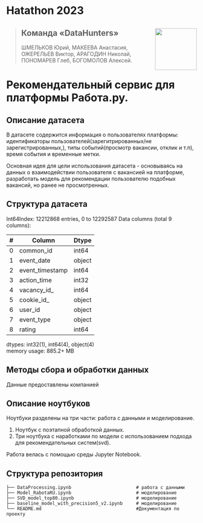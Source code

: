 # Hatathon 2023 

><img align="right" width="110" height="110" src="https://user-images.githubusercontent.com/78375128/209393192-0b0016f6-a7ba-497d-a1e5-14df769c4816.png">
>
>## Команда «DataHunters»
>
>ШМЕЛЬКОВ Юрий, МАКЕЕВА Анастасия, ОЖЕРЕЛЬЕВ Виктор, АРАГОДИН Николай, ПОНОМАРЕВ Глеб, БОГОМОЛОВ Алексей.

# Рекомендательный сервис для платформы Работа.ру.

## Описание датасета

В датасете содержится информация о пользователях платформы: идентификаторы пользователей(зарегитрированных/не зарегистрированных,), типы событий(просмотр вакансии, отклик и т.п), время события и временные метки.

Основная идея для цели использования датасета - основываясь на данных о взаимодействии пользователя с вакансией на платформе, разработать модель для рекомендации пользователю подобных вакансий, но ранее не просмотренных. 

## Структура датасета

Int64Index: 12212868 entries, 0 to 12292587
Data columns (total 9 columns):

| # | Column | Dtype |
|------|------|------|
| 0  | common_id       | int64   |
| 1  | event_date      | object  |
| 2  | event_timestamp | int64   |
| 3  | action_time     | int32   |
| 4  | vacancy_id_     | int64   |
| 5  | cookie_id_      | object  |
| 6  | user_id         | object |
| 7  | event_type      | object |
| 8  | rating          | int64   |
dtypes: int32(1), int64(4), object(4)\
memory usage: 885.2+ MB

## Методы сбора и обработки данных
Данные предоставлены компанией

## Описание ноутбуков

Ноутбуки разделены на три части: работа с данными и моделирование.

1. Ноутбук с поэтапной обработкой данных.
2. Три ноутбука с наработками по модели с использованием подхода для рекомендательных систем(svd).

Работа велась с помощью среды Jupyter Notebook.

## Структура репозитория

    ├── DataProcessing.ipynb                        # работа с данными
    ├── Model_RabotaRU.ipynb                        # моделирование
    ├── SVD_model_top80.ipynb                       # моделирование
    ├── baseline_model_with_precision5_v2.ipynb     # моделирование
    └── README.md                                   #Документация по проекту